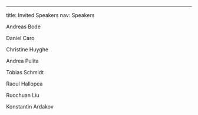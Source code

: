 ---
title: Invited Speakers
nav: Speakers

Andreas Bode

Daniel Caro

Christine Huyghe

Andrea Pulita

Tobias Schmidt

Raoul Hallopea

Ruochuan Liu

Konstantin Ardakov

